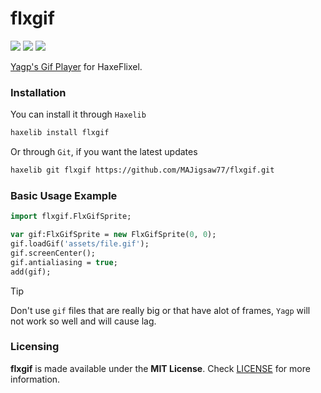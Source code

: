 # flxgif

![](https://img.shields.io/github/repo-size/MAJigsaw77/flxgif) ![](https://badgen.net/github/open-issues/MAJigsaw77/flxgif) ![](https://badgen.net/badge/license/MIT/green)

[Yagp's Gif Player](https://github.com/yanrishatum/yagp/) for HaxeFlixel.

### Installation

You can install it through `Haxelib`
```bash
haxelib install flxgif
```
Or through `Git`, if you want the latest updates
```bash
haxelib git flxgif https://github.com/MAJigsaw77/flxgif.git
```

### Basic Usage Example

```haxe
import flxgif.FlxGifSprite;

var gif:FlxGifSprite = new FlxGifSprite(0, 0);
gif.loadGif('assets/file.gif');
gif.screenCenter();
gif.antialiasing = true;
add(gif);
```

> [!TIP]
> Don't use `gif` files that are really big or that have alot of frames, `Yagp` will not work so well and will cause lag.

### Licensing

**flxgif** is made available under the **MIT License**. Check [LICENSE](./LICENSE) for more information.
